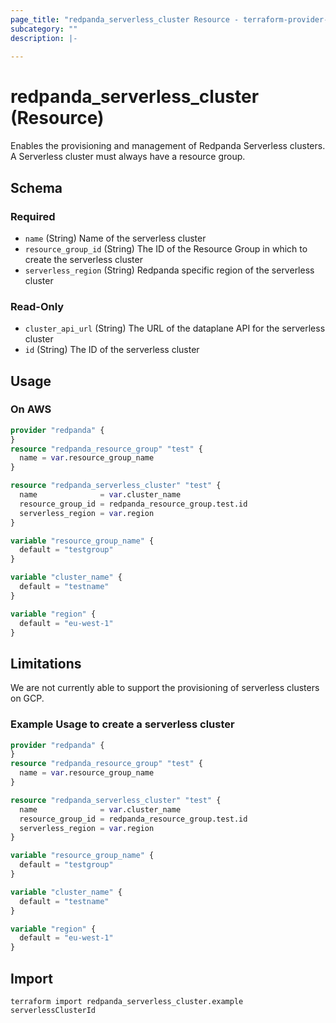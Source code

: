 ```yaml
---
page_title: "redpanda_serverless_cluster Resource - terraform-provider-redpanda"
subcategory: ""
description: |-
  
---
```


# redpanda_serverless_cluster (Resource)



Enables the provisioning and management of Redpanda Serverless clusters. A Serverless cluster must always have a resource group.

<!-- schema generated by tfplugindocs -->
## Schema

### Required

- `name` (String) Name of the serverless cluster
- `resource_group_id` (String) The ID of the Resource Group in which to create the serverless cluster
- `serverless_region` (String) Redpanda specific region of the serverless cluster

### Read-Only

- `cluster_api_url` (String) The URL of the dataplane API for the serverless cluster
- `id` (String) The ID of the serverless cluster

## Usage

### On AWS

```terraform
provider "redpanda" {
}
resource "redpanda_resource_group" "test" {
  name = var.resource_group_name
}

resource "redpanda_serverless_cluster" "test" {
  name              = var.cluster_name
  resource_group_id = redpanda_resource_group.test.id
  serverless_region = var.region
}

variable "resource_group_name" {
  default = "testgroup"
}

variable "cluster_name" {
  default = "testname"
}

variable "region" {
  default = "eu-west-1"
}
```

## Limitations

We are not currently able to support the provisioning of serverless clusters on GCP.

### Example Usage to create a serverless cluster

```terraform
provider "redpanda" {
}
resource "redpanda_resource_group" "test" {
  name = var.resource_group_name
}

resource "redpanda_serverless_cluster" "test" {
  name              = var.cluster_name
  resource_group_id = redpanda_resource_group.test.id
  serverless_region = var.region
}

variable "resource_group_name" {
  default = "testgroup"
}

variable "cluster_name" {
  default = "testname"
}

variable "region" {
  default = "eu-west-1"
}
```

## Import

```shell
terraform import redpanda_serverless_cluster.example serverlessClusterId
```

